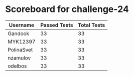 # Scoreboard for challenge-24
| Username   | Passed Tests | Total Tests |
|------------|--------------|-------------|
| Gandook | 33 | 33 |
| MYK12397 | 33 | 33 |
| PolinaSvet | 33 | 33 |
| nzamulov | 33 | 33 |
| odelbos | 33 | 33 |
